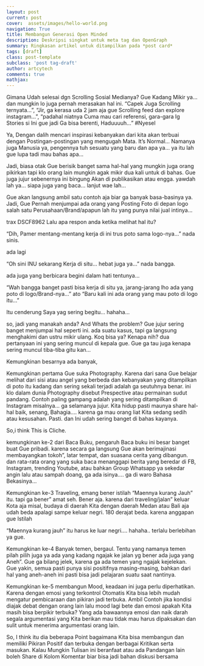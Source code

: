 ```yaml
---
layout: post
current: post
cover:  assets/images/hello-world.png
navigation: True
title: Membangun Generasi Open Minded
description: Deskripsi singkat untuk meta tag dan OpenGraph
summary: Ringkasan artikel untuk ditampilkan pada *post card*
tags: [draft]
class: post-template
subclass: 'post tag-draft'
author: artcytech
comments: true
mathjax:
---
```


Gimana Udah selesai dgn Scrolling Sosial Medianya? Gue Kadang Mikir ya… dan mungkin lo juga pernah merasakan hal ini. “Capek Juga Scrolling ternyata…”, “Jir, ga kerasa uda 2 jam aja gue Scrolling feed dan explore instagram…”, “padahal niatnya Cuma mau cari referensi, gara-gara Ig Stories si Ini gue jadi Ga bisa berenti, Haduuuuh…” #Nyesel

Ya, Dengan dalih mencari inspirasi kebanyakan dari kita akan terbuai dengan Postingan-postingan yang mengugah Mata. It’s Normal… Namanya juga Manusia ya, pengennya tuh sesuatu yang baru dan apa ya… ya itu lah gue lupa tadi mau bahas apa…

Jadi, biasa otak Gue berisik banget sama hal-hal yang mungkin juga orang pikirkan tapi klo orang lain mungkin agak mikir dua kali untuk di bahas. Gue juga jujur sebenernya ini bingung Akan di publikasikan atau engga. yawdah lah ya…  siapa juga yang baca… lanjut wae lah…

Gue akan langsung ambil satu contoh aja biar ga banyak basa-basinya ya. Jadi, Gue Pernah menjumpai ada orang yang Posting Foto di depan logo salah satu Perusahaan/Brand/apapun lah itu yang punya nilai jual intinya…

 trax DSCF8962
Lalu apa respon anda ketika melihat hal itu?

“Dih, Pamer mentang-mentang kerja di ini trus poto sama logo-nya…” nada sinis.

ada lagi

“Oh sini INU sekarang Kerja di situ… hebat juga ya…” nada bangga.

ada juga yang berbicara begini dalam hati tentunya…

“Wah bangga banget pasti bisa kerja di situ ya, jarang-jarang lho ada yang poto di logo/Brand-nya…” ato “Baru kali ini ada orang yang mau poto di logo itu…”

Itu cenderung Saya yag sering begitu… hahaha…

so, jadi yang manakah anda? And Whats the problem?
Gue jujur sering banget menjumpai hal seperti ini. ada suatu kasus, tapi ga langsung menghakimi dan ustru mikir ulang. Koq bisa ya? Kenapa nih? dua pertanyaan ini yang sering muncul di kepala gue. Gue ga tau juga kenapa sering muncul tiba-tiba gitu kan…

Kemungkinan besarnya ada banyak,

Kemungkinan pertama Gue suka Photography. Karena dari sana Gue belajar melihat dari sisi atau angel yang berbeda dan kebanyakan yang ditampilkan di poto itu kadang dan sering sekali terjadi adalah ga seutuhnya benar. ini klo dalam dunia Photography disebut Prespective atau permainan sudut pandang. Contoh paling gampang adalah yang sering ditampilkan di Instagram misalnya… ga selamanya jujur. Kita hidup pasti maunya share hal-hal baik, senang, Bahagia…. karena ga mau orang liat Kita sedang sedih atau kesusahan. Pasti. dan Ini udah sering banget di bahas kayanya.

So,i think This is Cliche.

kemungkinan ke-2 dari Baca Buku, pengaruh Baca buku ini besar banget buat Gue pribadi. karena secara ga langsung Gue akan berimajinasi membayangkan tokoh”, latar tempat, dan suasana cerita yang dibangun. dan rata-rata orang yang suka baca menanggapi berita yang beredar di FB, Instagram, trending Youtube, atau bahkan Group Whatsapp ya sekedar angin lalu atau sampah doang, ga ada isinya…. ga di waro Bahasa Bekasinya…

Kemungkinan ke-3 Traveling, emang bener istilah “Maennya kurang Jauh” itu. tapi ga bener” amat seh. Bener aja. karena dari traveling/jalan” keluar Kota aja misal, budaya di daerah Kita dengan daerah Medan atau Bali aja udah beda apalagi sampe keluar negri. 180 derajat beda. karena anggapan gue Istilah

“Maennya kurang jauh” itu harus ke luar negri…. hahaha.. terlalu berlebihan ya gue.

Kemungkinan ke-4 Banyak temen, bergaul. Tentu yang namanya temen pilah pilih juga ya ada yang kadang ngajak ke jalan yg bener ada juga yang Aneh”. Gue ga bilang jelek, karena ga ada temen yang ngajak kejelekan. Gue yakin, semua pasti punya sisi positifnya masing-masing, bahkan dari hal yang aneh-aneh ini pasti bisa jadi pelajaran suatu saat nantinya.

Kemungkinan ke-5 membangun Mood, keadaan ini juga perlu diperhatikan. Karena dengan emosi yang terkontrol Otomatis Kita bisa lebih mudah mengatur pembicaraan dan pikiran jadi terbuka. Ambil Contoh jika kondisi diajak debat dengan orang lain lalu mood lagi bete dan emosi apakah Kita masih bisa berpikir terbuka? Yang ada bawaannya emosi dan naik darah segala argumentasi yang Kita berikan mau tidak mau harus dipaksakan dan sulit untuk menerima argumentasi orang lain.

So, I think itu dia beberapa Point bagaimana Kita bisa membangun dan memiliki Pikiran Positif dan terbuka dengan berbagai Kritikan serta masukan. Kalau Mungkin Tulisan ini beranfaat atau ada Pandangan lain boleh Share di Kolom Komentar biar bisa jadi bahan diskusi bersama
